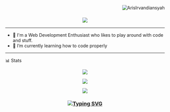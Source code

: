 <p align="right"> <img src="https://komarev.com/ghpvc/?username=arisirvandiansyah&label=Profile%20views&color=0e75b6&size=24&style=flat" alt="ArisIrvandiansyah" /> </p>

<h3 align="center">
  <img src="https://readme-typing-svg.herokuapp.com/?font=Righteous&size=35&center=true&vCenter=true&width=1600&height=70&duration=4000&lines=Hello+There!+I'm+Van+" />
</h3>

---

- 🔭 I'm a Web Development Enthusiast who likes to play around with code and stuff.
- 🌱 I’m currently learning how to code properly
---

📊 Stats

<p align="center">
  
  <img src="http://github-profile-summary-cards.vercel.app/api/cards/profile-details?username=arisirvandiansyah&theme=tokyonight" />
  
</p>

<p align="center">
  
  <img src="http://github-profile-summary-cards.vercel.app/api/cards/stats?username=arisirvandiansyah&theme=ambient_gradient" />
  
</p>

<p align="center">
  
  <img src="https://github-readme-streak-stats.herokuapp.com?user=arisirvandiansyah&theme=tokyonight&hide_border=true&date_format=j%20M%5B%20Y%5D&card_width=480)](https://git.io/streak-stats" />
  
</p>

<h3 align="center">
  
  [![Typing SVG](https://readme-typing-svg.herokuapp.com?font=Fantasque+Sans+Mono&weight=700&size=24&pause=1000&color=0e75b6&center=true&width=446&lines=Thank+you+for+visiting!+%F0%9F%91%8D)](https://git.io/typing-svg)

</h3>
